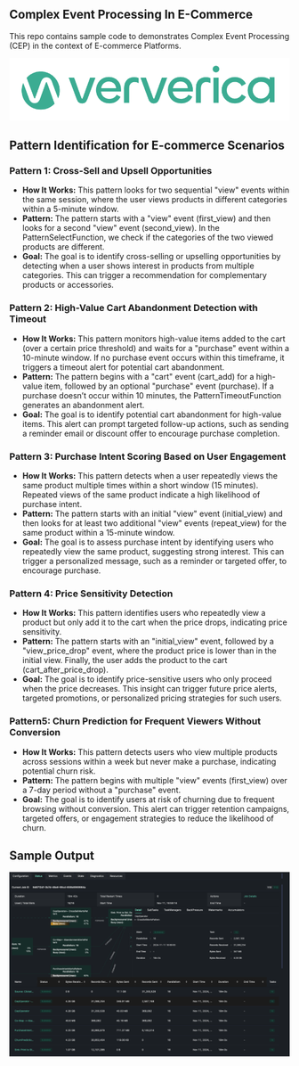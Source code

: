 Complex Event Processing In E-Commerce
--------------------------------------
This repo contains sample code to demonstrates Complex Event Processing (CEP) in the context of E-commerce Platforms.

<p align="center">
    <img src="assets/logo.png">
</p>

## Pattern Identification for E-commerce Scenarios
### Pattern 1: Cross-Sell and Upsell Opportunities
- **How It Works:** This pattern looks for two sequential "view" events within the same session, where the user views products in different categories within a 5-minute window.
- **Pattern:** The pattern starts with a "view" event (first_view) and then looks for a second "view" event (second_view). In the PatternSelectFunction, we check if the categories of the two viewed products are different.
- **Goal:** The goal is to identify cross-selling or upselling opportunities by detecting when a user shows interest in products from multiple categories. This can trigger a recommendation for complementary products or accessories.


### Pattern 2: High-Value Cart Abandonment Detection with Timeout
- **How It Works:** This pattern monitors high-value items added to the cart (over a certain price threshold) and waits for a "purchase" event within a 10-minute window. If no purchase event occurs within this timeframe, it triggers a timeout alert for potential cart abandonment.
- **Pattern:** The pattern begins with a "cart" event (cart_add) for a high-value item, followed by an optional "purchase" event (purchase). If a purchase doesn’t occur within 10 minutes, the PatternTimeoutFunction generates an abandonment alert.
- **Goal:** The goal is to identify potential cart abandonment for high-value items. This alert can prompt targeted follow-up actions, such as sending a reminder email or discount offer to encourage purchase completion.

### Pattern 3: Purchase Intent Scoring Based on User Engagement
- **How It Works:** This pattern detects when a user repeatedly views the same product multiple times within a short window (15 minutes). Repeated views of the same product indicate a high likelihood of purchase intent.
- **Pattern:** The pattern starts with an initial "view" event (initial_view) and then looks for at least two additional "view" events (repeat_view) for the same product within a 15-minute window.
- **Goal:** The goal is to assess purchase intent by identifying users who repeatedly view the same product, suggesting strong interest. This can trigger a personalized message, such as a reminder or targeted offer, to encourage purchase.

### Pattern 4: Price Sensitivity Detection
- **How It Works:** This pattern identifies users who repeatedly view a product but only add it to the cart when the price drops, indicating price sensitivity.
- **Pattern:** The pattern starts with an "initial_view" event, followed by a "view_price_drop" event, where the product price is lower than in the initial view. Finally, the user adds the product to the cart (cart_after_price_drop).
- **Goal:** The goal is to identify price-sensitive users who only proceed when the price decreases. This insight can trigger future price alerts, targeted promotions, or personalized pricing strategies for such users.

### Pattern5: Churn Prediction for Frequent Viewers Without Conversion
- **How It Works:** This pattern detects users who view multiple products across sessions within a week but never make a purchase, indicating potential churn risk.
- **Pattern:** The pattern begins with multiple "view" events (first_view) over a 7-day period without a "purchase" event.
- **Goal:** The goal is to identify users at risk of churning due to frequent browsing without conversion. This alert can trigger retention campaigns, targeted offers, or engagement strategies to reduce the likelihood of churn.

Sample Output
--------------
<p align="center">
    <img src="assets/vv.png">
</p>
